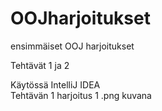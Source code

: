 # OOJharjoitukset

ensimmäiset OOJ harjoitukset <br/>

Tehtävät 1 ja 2 <br/>

Käytössä IntelliJ IDEA <br/>
Tehtävän 1 harjoitus 1 .png kuvana
